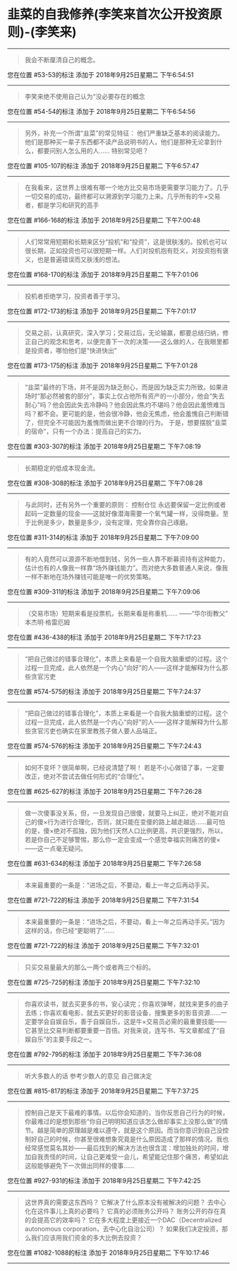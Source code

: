# 韭菜的自我修养(李笑来首次公开投资原则)-(李笑来)

---

> 我会不断厘清自己的概念。

您在位置 #53-53的标注 添加于 2018年9月25日星期二 下午6:54:51

---

> 李笑来绝不使用自己认为“没必要存在的概念

您在位置 #54-54的标注 添加于 2018年9月25日星期二 下午6:54:56

---

> 另外，补充一个所谓“韭菜”的常见特征： 他们严重缺乏基本的阅读能力。他们是那种买一辈子东西都不读产品说明书的人，他们是那种无论拿到什么，都要问别人怎么用的人…… 特别常见吧？

您在位置 #105-107的标注 添加于 2018年9月25日星期二 下午6:57:47

---

> 在我看来，这世界上很难有哪一个地方比交易市场更需要学习能力了。几乎一切交易的成功，最终都可以溯源到学习能力上来。几乎所有的牛×交易者，都是学习和研究的高手

您在位置 #166-168的标注 添加于 2018年9月25日星期二 下午7:00:48

---

> 人们常常用短期和长期来区分“投机”和“投资”，这是很肤浅的。投机也可以很长期，正如投资也可以很短期一样。人们对投机抱有贬义，对投资抱有褒义，也是普遍错误而又肤浅的想法。

您在位置 #168-170的标注 添加于 2018年9月25日星期二 下午7:01:06

---

> 投机者拒绝学习，投资者善于学习。

您在位置 #172-173的标注 添加于 2018年9月25日星期二 下午7:01:17

---

> 交易之前，认真研究，深入学习；交易过后，无论输赢，都要总结归纳，修正自己的观念和思考，以便完善下一次的决策——这么做的人，在我眼里都是投资者，哪怕他们是“快进快出”

您在位置 #173-175的标注 添加于 2018年9月25日星期二 下午7:01:28

---

> “韭菜”最终的下场，并不是因为缺乏耐心，而是因为缺乏实力所致。如果进场时“那必然被套的部分”，事实上仅占他所有资产的一小部分，他会“失去耐心”吗？他会因此失去冷静吗？他会因此焦灼不堪吗？他会因此羞愤难当吗？都不会。更可能的是，他会很冷静，他会无焦虑，他会羞愧自己判断错了，但完全不可能因为羞愧而做出更不合理的行为。 于是，想要摆脱“韭菜的宿命”，只有一个办法：提高自己的实力。

您在位置 #303-307的标注 添加于 2018年9月25日星期二 下午7:08:19

---

> 长期稳定的低成本现金流。

您在位置 #308-308的标注 添加于 2018年9月25日星期二 下午7:08:28

---

> 与此同时，还有另外一个重要的原则： 控制仓位 永远要保留一定比例或者起码一定数量的现金——这就好像潜海需要一个氧气罐一样，没得商量。至于比例是多少，数量是多少，没有定理，完全靠你自己琢磨。

您在位置 #311-314的标注 添加于 2018年9月25日星期二 下午7:09:00

---

> 有的人竟然可以源源不断地借到钱，另外一些人靠不断募资持有这种能力，估计也有的人像我一样靠“场外赚钱能力”。而对绝大多数普通人来说，像我一样不断地在场外赚钱可能是唯一的优势策略。

您在位置 #309-311的标注 添加于 2018年9月25日星期二 下午7:09:06

---

> （交易市场）短期来看是投票机，长期来看是称重机…… ——“华尔街教父” 本杰明·格雷厄姆

您在位置 #436-438的标注 添加于 2018年9月25日星期二 下午7:17:23

---

> “把自己做过的错事合理化”，本质上来看是一个自我大脑重塑的过程。这个过程一旦完成，此人依然是一个内心“向好”的人——这样才能解释为什么那些贪官污吏

您在位置 #574-575的标注 添加于 2018年9月25日星期二 下午7:24:37

---

> “把自己做过的错事合理化”，本质上来看是一个自我大脑重塑的过程。这个过程一旦完成，此人依然是一个内心“向好”的人——这样才能解释为什么那些贪官污吏也确实在家里教孩子做人要人品端正。

您在位置 #574-576的标注 添加于 2018年9月25日星期二 下午7:24:43

---

> 如何不变坏？很简单啊，已经说清楚了啊！ 若是不小心做错了事，一定要改正，绝对不尝试去做任何形式的“合理化”。

您在位置 #625-627的标注 添加于 2018年9月25日星期二 下午7:26:28

---

> 做一次傻事没关系，但，一旦发现自己很傻，就要马上纠正，绝对不能对自己的傻×行为进行合理化，否则，就只能在变傻的路上越走越远……最可怕的是，傻×绝对不孤独，因为他们天然人口比例更高，共识更强烈，所以，若是你自己不足够警惕，那么你一定会变成一个感觉幸福实则痛苦的傻×——这一点毫无疑问。

您在位置 #631-634的标注 添加于 2018年9月25日星期二 下午7:26:58

---

> 本来最重要的一条是：“进场之后，不要动，看上一年之后再动手买。

您在位置 #721-722的标注 添加于 2018年9月25日星期二 下午7:31:54

---

> 本来最重要的一条是：“进场之后，不要动，看上一年之后再动手买。”因为这样的话，你已经“更聪明了”……

您在位置 #721-722的标注 添加于 2018年9月25日星期二 下午7:32:01

---

> 只买交易量最大的那么一两个或者两三个标的。

您在位置 #725-725的标注 添加于 2018年9月25日星期二 下午7:32:10

---

> 你喜欢读书，就去买更多的书，安心读完；你喜欢弹琴，就找来更多的曲子去练；你喜欢看电影，就去买更好的影音设备，搜集更多的影音资源……一定要学会自娱自乐，善于自娱自乐，这是牛×交易员必需的最重要技能——它甚至比交易判断都要重要一百倍。对我来说，连写书、写文章都成了“自娱自乐”的主要手段之一。

您在位置 #792-795的标注 添加于 2018年9月25日星期二 下午7:36:08

---

> 听大多数人的话 参考少数人的意见 自己做决定

您在位置 #815-817的标注 添加于 2018年9月25日星期二 下午7:37:25

---

> 控制自己是天下最难的事情。以后你会知道的，当你反思自己行为的时候，你最难过的是想到那些“你自己明明知道应该怎么做却事实上没那么做”的情节。越是简单的原理越是难以遵守，就是这个原因。而当你意识到自己没控制好自己的时候，你甚至很难想象究竟是什么原因造成了那样的情况。我也经常感觉莫名其妙——最后找到的解决方法也很含混：增加独处的时间，增加自我责怪的时间，让自己更难受一会儿，希望能记住那个痛苦，希望如此这般能够避免下一次做出同样的傻事……

您在位置 #927-931的标注 添加于 2018年9月25日星期二 下午7:42:25

---

> 这世界真的需要这东西吗？ 它解决了什么原本没有被解决的问题？ 去中心化在这件事儿上真的必要吗？ 它真的必须账务公开吗？ 账务公开的存在真的会提高它的效率吗？ 它在多大程度上更接近一个DAC（Decentralized autonomous corporation，去中心化自治公司）？ 如果我们决定投资，那么我们应该用我们资金的多大比例去投资？

您在位置 #1082-1088的标注 添加于 2018年9月25日星期二 下午10:17:46

---

